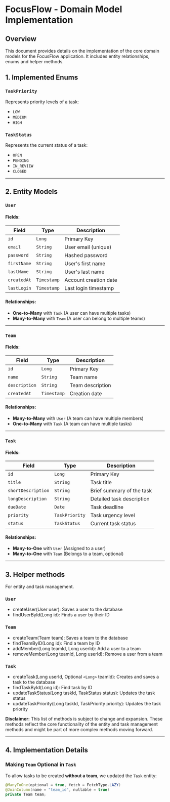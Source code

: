 # FocusFlow - Domain Model Implementation

## Overview

This document provides details on the implementation of the core domain models for the FocusFlow application. It includes entity relationships, enums and helper methods.

## 1. **Implemented Enums**

### `TaskPriority`

Represents priority levels of a task:

- `LOW`
- `MEDIUM`
- `HIGH`

### `TaskStatus`

Represents the current status of a task:

- `OPEN`
- `PENDING`
- `IN_REVIEW`
- `CLOSED`

---

## 2. **Entity Models**

### `User`

#### Fields:

| Field         | Type          | Description           |
| ------------- | ------------- | --------------------- |
| `id`        | `Long`      | Primary Key           |
| `email`     | `String`    | User email (unique)   |
| `password`  | `String`    | Hashed password       |
| `firstName` | `String`    | User's first name     |
| `lastName`  | `String`    | User's last name      |
| `createdAt` | `Timestamp` | Account creation date |
| `lastLogin` | `Timestamp` | Last login timestamp  |

#### Relationships:

- **One-to-Many** with `Task` (A user can have multiple tasks)
- **Many-to-Many** with `Team` (A user can belong to multiple teams)

---

### `Team`

#### Fields:

| Field           | Type          | Description      |
| --------------- | ------------- | ---------------- |
| `id`          | `Long`      | Primary Key      |
| `name`        | `String`    | Team name        |
| `description` | `String`    | Team description |
| `createdAt`   | `Timestamp` | Creation date    |

#### Relationships:

- **Many-to-Many** with `User` (A team can have multiple members)
- **One-to-Many** with `Task` (A team can have multiple tasks)

---

### `Task`

#### Fields:

| Field                | Type             | Description               |
| -------------------- | ---------------- | ------------------------- |
| `id`               | `Long`         | Primary Key               |
| `title`            | `String`       | Task title                |
| `shortDescription` | `String`       | Brief summary of the task |
| `longDescription`  | `String`       | Detailed task description |
| `dueDate`          | `Date`         | Task deadline             |
| `priority`         | `TaskPriority` | Task urgency level        |
| `status`           | `TaskStatus`   | Current task status       |

#### Relationships:

- **Many-to-One** with `User` (Assigned to a user)
- **Many-to-One** with `Team` (Belongs to a team, optional)

---

## 3. **Helper methods**

For entity and task management.

### `User`

- createUser(User user): Saves a user to the database
- findUserById(Long id): Finds a user by their ID

### `Team`

- createTeam(Team team): Saves a team to the database
- findTeamByID(Long id): Find a team by ID
- addMember(Long teamId, Long userId): Add a user to a team
- removeMember(Long teamId, Long userId): Remove a user from a team

### `Task`

- createTask(Long userId, Optional `<Long>` teamId): Creates and saves a task to the database
- findTaskById(Long id): Find task by ID
- updateTaskStatus(Long taskId, TaskStatus status): Updates the task status
- updateTaskPriority(Long taskId, TaskPriority priority): Updates the task priority

**Disclaimer:** This list of methods is subject to change and expansion. These methods reflect the core functionality of the entity and task management methods and might be part of more complex methods moving forward.

---

## 4. **Implementation Details**

### **Making `Team` Optional in `Task`**

To allow tasks to be created **without a team**, we updated the `Task` entity:

```java
@ManyToOne(optional = true, fetch = FetchType.LAZY)
@JoinColumn(name = "team_id", nullable = true)
private Team team;
```
